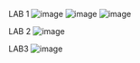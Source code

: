 LAB 1
![image](https://github.com/user-attachments/assets/326471fe-b3a5-4f8c-951c-3ae451ecad55)
![image](https://github.com/user-attachments/assets/a9c3beb1-8789-4596-9443-ea5d39ab1d7e)
![image](https://github.com/user-attachments/assets/8710ea0f-bb68-43e1-90e8-af2e81cab184)

LAB 2
![image](https://github.com/user-attachments/assets/2861b554-8c91-46f0-9ec5-031e51e2ad57)

LAB3 
![image](https://github.com/user-attachments/assets/7f894544-445a-4e02-9bc4-acf3da3f479e)
